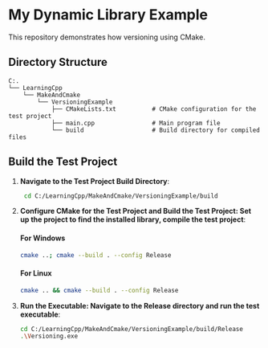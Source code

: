 # My Dynamic Library Example

This repository demonstrates how versioning using CMake.

## Directory Structure

```
C:.
└── LearningCpp
    └── MakeAndCmake
        └── VersioningExample
            ├── CMakeLists.txt          # CMake configuration for the test project
            ├── main.cpp                # Main program file
            └── build                   # Build directory for compiled files
```

## Build the Test Project
1. **Navigate to the Test Project Build Directory**:
   ```bash
    cd C:/LearningCpp/MakeAndCmake/VersioningExample/build
    ```
2. **Configure CMake for the Test Project and Build the Test Project: Set up the project to find the installed library, compile the test project**:
    #### For Windows
    ```bash
    cmake ..; cmake --build . --config Release
    ```
    #### For Linux
    ```bash
    cmake .. && cmake --build . --config Release
    ```
3. **Run the Executable: Navigate to the Release directory and run the test executable**:
    ```bash
    cd C:/LearningCpp/MakeAndCmake/VersioningExample/build/Release
    .\Versioning.exe
    